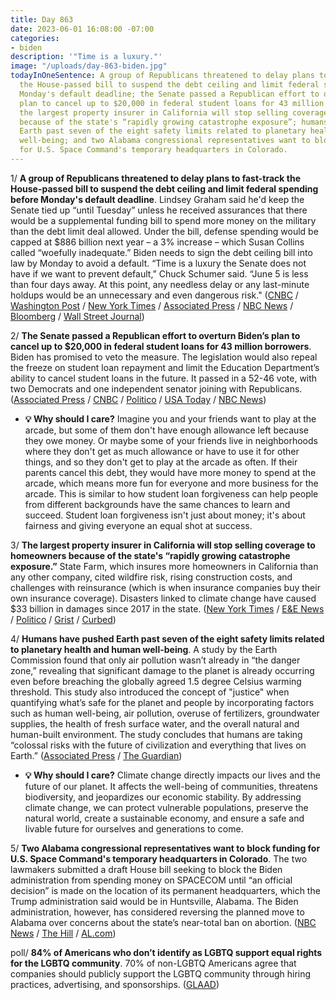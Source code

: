 ```yaml
---
title: Day 863
date: 2023-06-01 16:08:00 -07:00
categories:
- biden
description: '"Time is a luxury."'
image: "/uploads/day-863-biden.jpg"
todayInOneSentence: A group of Republicans threatened to delay plans to fast-track
  the House-passed bill to suspend the debt ceiling and limit federal spending before
  Monday's default deadline; the Senate passed a Republican effort to overturn Biden’s
  plan to cancel up to $20,000 in federal student loans for 43 million borrowers;
  the largest property insurer in California will stop selling coverage to homeowners
  because of the state's “rapidly growing catastrophe exposure”; humans have pushed
  Earth past seven of the eight safety limits related to planetary health and human
  well-being; and two Alabama congressional representatives want to block funding
  for U.S. Space Command's temporary headquarters in Colorado.
---
```


1/ **A group of Republicans threatened to delay plans to fast-track the House-passed bill to suspend the debt ceiling and limit federal spending before Monday's default deadline**.  Lindsey Graham said he'd keep the Senate tied up “until Tuesday” unless he received assurances that there would be a supplemental funding bill to spend more money on the military than the debt limit deal allowed. Under the bill, defense spending would be capped at $886 billion next year – a 3% increase – which Susan Collins called “woefully inadequate.” Biden needs to sign the debt ceiling bill into law by Monday to avoid a default. “Time is a luxury the Senate does not have if we want to prevent default,” Chuck Schumer said. “June 5 is less than four days away. At this point, any needless delay or any last-minute holdups would be an unnecessary and even dangerous risk." ([CNBC](https://www.cnbc.com/2023/06/01/debt-ceiling-bill-updates.html) / [Washington Post](https://www.washingtonpost.com/politics/2023/06/01/senate-debt-ceiling-bill/) / [New York Times](https://www.nytimes.com/2023/06/01/us/politics/debt-limit-senate.html) / [Associated Press](https://apnews.com/article/debt-limit-biden-mccarthy-senate-house-default-b8c3566b0c9cb168d9706aa256e327f7) / [NBC News](https://www.nbcnews.com/politics/congress/senate-racing-vote-debt-ceiling-deal-soon-thursday-night-rcna87281) / [Bloomberg](https://www.bloomberg.com/news/articles/2023-06-01/senate-racing-to-pass-debt-bill-to-avert-monday-default-deadline?srnd=premium&sref=MIBMEEoj) / [Wall Street Journal](https://www.wsj.com/articles/senators-seek-to-fast-track-debt-ceiling-vote-62dfeac4?mod=hp_lead_pos2))

2/ **The Senate passed a Republican effort to overturn Biden’s plan to cancel up to $20,000 in federal student loans for 43 million borrowers**. Biden has promised to veto the measure. The legislation would also repeal the freeze on student loan repayment and limit the Education Department’s ability to cancel student loans in the future. It passed in a 52-46 vote, with two Democrats and one independent senator joining with Republicans. ([Associated Press](https://apnews.com/article/student-loans-cancellation-debt-college-biden-veto-df3b377dd651153cbc7d5e04bfb7094f) / [CNBC](https://www.cnbc.com/2023/06/01/senate-votes-to-repeal-bidens-student-loan-forgiveness-plan-white-house-warns-biden-will-veto.html) / [Politico](https://www.politico.com/news/2023/06/01/senate-repeals-bidens-student-debt-relief-00099682) / [USA Today](https://www.usatoday.com/story/news/education/2023/06/01/biden-student-loan-forgiveness-vote-senate/70274971007/) / [NBC News](https://www.nbcnews.com/politics/congress/senate-vote-block-bidens-student-debt-relief-program-rcna87223))

* **💡 Why should I care?** Imagine you and your friends want to play at the arcade, but some of them don't have enough allowance left because they owe money. Or maybe some of your friends live in neighborhoods where they don't get as much allowance or have to use it for other things, and so they don't get to play at the arcade as often. If their parents cancel this debt, they would have more money to spend at the arcade, which means more fun for everyone and more business for the arcade. This is similar to how student loan forgiveness can help people from different backgrounds have the same chances to learn and succeed. Student loan forgiveness isn't just about money; it's about fairness and giving everyone an equal shot at success.

3/ **The largest property insurer in California will stop selling coverage to homeowners because of the state's “rapidly growing catastrophe exposure.”** State Farm, which insures more homeowners in California than any other company, cited wildfire risk, rising construction costs, and challenges with reinsurance (which is when insurance companies buy their own insurance coverage). Disasters linked to climate change have caused $33 billion in damages since 2017 in the state. ([New York Times](https://www.nytimes.com/2023/05/31/climate/climate-change-insurance-wildfires-california.html) / [E&E News](https://www.eenews.net/articles/calif-scared-off-its-biggest-insurer-more-could-follow/) / [Politico](https://www.politico.com/newsletters/power-switch/2023/05/31/climate-fueled-insurance-crisis-hits-california-00082767) / [Grist](https://grist.org/housing/state-farm-california-insurance-wildfire/) / [Curbed](https://www.curbed.com/2023/05/state-farm-california-insurance-climate-change.html))

4/ **Humans have pushed Earth past seven of the eight safety limits related to planetary health and human well-being**. A study by the Earth Commission found that only air pollution wasn’t already in “the danger zone,” revealing that significant damage to the planet is already occurring even before breaching the globally agreed 1.5 degree Celsius warming threshold. This study also introduced the concept of "justice" when quantifying what’s safe for the planet and people by incorporating factors such as human well-being, air pollution, overuse of fertilizers, groundwater supplies, the health of fresh surface water, and the overall natural and human-built environment. The study concludes that humans are taking “colossal risks with the future of civilization and everything that lives on Earth.” ([Associated Press](https://apnews.com/article/earth-environment-climate-change-nature-sick-2dded06915af4645253f5c29abff4794) / [The Guardian](https://www.theguardian.com/environment/2023/may/31/earth-health-failing-in-seven-out-of-eight-key-measures-say-scientists-earth-commission))

* **💡 Why should I care?** Climate change directly impacts our lives and the future of our planet. It affects the well-being of communities, threatens biodiversity, and jeopardizes our economic stability. By addressing climate change, we can protect vulnerable populations, preserve the natural world, create a sustainable economy, and ensure a safe and livable future for ourselves and generations to come.

5/ **Two Alabama congressional representatives want to block funding for U.S. Space Command's temporary headquarters in Colorado**. The two lawmakers submitted a draft House bill seeking to block the Biden administration from spending money on SPACECOM until “an official decision” is made on the location of its permanent headquarters, which the Trump administration said would be in Huntsville, Alabama. The Biden administration, however, has considered reversing the planned move to Alabama over concerns about the state’s near-total ban on abortion. ([NBC News](https://www.nbcnews.com/politics/national-security/congress-threatens-block-funding-space-force-headquarters-abortion-pol-rcna86500) / [The Hill](https://thehill.com/policy/defense/4028424-alabama-lawmakers-seek-to-halt-space-command-development-in-colorado/) / [AL.com](https://www.al.com/news/2023/05/alabama-rep-aderholt-moves-to-freeze-federal-spending-on-space-command-hq-in-colorado.html))

poll/ **84% of Americans who don’t identify as LGBTQ support equal rights for the LGBTQ community**. 70% of non-LGBTQ Americans agree that companies should publicly support the LGBTQ community through hiring practices, advertising, and sponsorships. ([GLAAD](https://www.glaad.org/publications/accelerating-acceptance-2023))